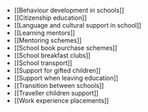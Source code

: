 - [[Behaviour development in schools]]
- [[Citizenship education]]
- [[Language and cultural support in school]]
- [[Learning mentors]]
- [[Mentoring schemes]]
- [[School book purchase schemes]]
- [[School breakfast clubs]]
- [[School transport]]
- [[Support for gifted children]]
- [[Support when leaving education]]
- [[Transition between schools]]
- [[Traveller children support]]
- [[Work experience placements]]
